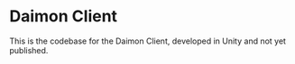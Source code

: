 # Daimon Client

This is the codebase for the Daimon Client, developed in Unity and not yet published.
